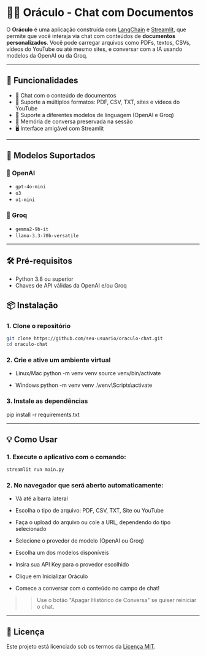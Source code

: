 # 🧙‍♂️ Oráculo - Chat com Documentos

O **Oráculo** é uma aplicação construída com [LangChain](https://www.langchain.com/) e [Streamlit](https://streamlit.io/), que permite que você interaja via chat com conteúdos de **documentos personalizados**. Você pode carregar arquivos como PDFs, textos, CSVs, vídeos do YouTube ou até mesmo sites, e conversar com a IA usando modelos da OpenAI ou da Groq.

---

## 🚀 Funcionalidades

- 💬 Chat com o conteúdo de documentos
- 📄 Suporte a múltiplos formatos: PDF, CSV, TXT, sites e vídeos do YouTube
- 🧠 Suporte a diferentes modelos de linguagem (OpenAI e Groq)
- 🧾 Memória de conversa preservada na sessão
- 🖥️ Interface amigável com Streamlit

---

## 🧠 Modelos Suportados

### 🔹 OpenAI
- `gpt-4o-mini`
- `o3`
- `o1-mini`

### 🔹 Groq
- `gemma2-9b-it`
- `llama-3.3-70b-versatile`

---

## 🛠️ Pré-requisitos

- Python 3.8 ou superior
- Chaves de API válidas da OpenAI e/ou Groq

## 📦 Instalação

### 1. Clone o repositório
```bash
git clone https://github.com/seu-usuario/oraculo-chat.git
cd oraculo-chat
```

### 2. Crie e ative um ambiente virtual
- Linux/Mac
python -m venv venv
source venv/bin/activate

- Windows
python -m venv venv
.\venv\Scripts\activate

### 3. Instale as dependências
pip install -r requirements.txt

---

## 💡 Como Usar

### 1. Execute o aplicativo com o comando:

```bash
streamlit run main.py
```

### 2. No navegador que será aberto automaticamente:

- Vá até a barra lateral

- Escolha o tipo de arquivo: PDF, CSV, TXT, Site ou YouTube

- Faça o upload do arquivo ou cole a URL, dependendo do tipo selecionado

- Selecione o provedor de modelo (OpenAI ou Groq)

- Escolha um dos modelos disponíveis

- Insira sua API Key para o provedor escolhido

- Clique em Inicializar Oráculo

- Comece a conversar com o conteúdo no campo de chat!

>> Use o botão "Apagar Histórico de Conversa" se quiser reiniciar o chat.

---

## 📝 Licença

Este projeto está licenciado sob os termos da [Licença MIT](LICENSE).
